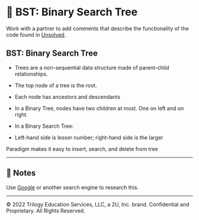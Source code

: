 # 📐 BST: Binary Search Tree

Work with a partner to add comments that describe the functionality of the code found in [Unsolved](./code-review).

## BST: Binary Search Tree


* Trees are a non-sequential data structure made of parent-child relationships.

* The top node of a tree is the root.

* Each node has ancestors and descendants

* In a Binary Tree, nodes have two children at most. One on left and on right.

* In a Binary Search Tree:

* Left-hand side is lesser number; right-hand side is the larger


Paradigm makes it easy to insert, search, and delete from tree

---

## 📝 Notes


Use [Google](https://www.google.com) or another search engine to research this.

---
© 2022 Trilogy Education Services, LLC, a 2U, Inc. brand. Confidential and Proprietary. All Rights Reserved.





